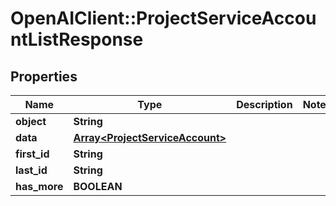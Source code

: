 # OpenAIClient::ProjectServiceAccountListResponse

## Properties
Name | Type | Description | Notes
------------ | ------------- | ------------- | -------------
**object** | **String** |  | 
**data** | [**Array&lt;ProjectServiceAccount&gt;**](ProjectServiceAccount.md) |  | 
**first_id** | **String** |  | 
**last_id** | **String** |  | 
**has_more** | **BOOLEAN** |  | 

